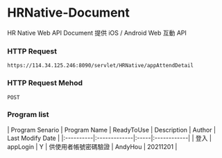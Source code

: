 # HRNative-Document
HR Native Web API Document
提供 iOS / Android Web 互動 API

### HTTP Request
```
https://114.34.125.246:8090/servlet/HRNative/appAttendDetail
```

### HTTP Request Mehod
```
POST
```

### Program list
| Program Senario | Program Name | ReadyToUse | Description | Author | Last Modify Date |
|:----------|:-------------|:-----|:------------|
| 登入 | appLogin | Y | 供使用者帳號密碼驗證 | AndyHou | 20211201 |

